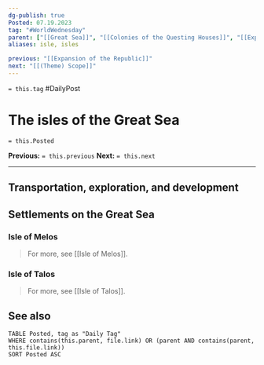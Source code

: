 ```yaml
---
dg-publish: true
Posted: 07.19.2023
tag: "#WorldWednesday"
parent: ["[[Great Sea]]", "[[Colonies of the Questing Houses]]", "[[Expansion of the Republic]]"]
aliases: isle, isles

previous: "[[Expansion of the Republic]]"
next: "[[(Theme) Scope]]"
---
```

`= this.tag` #DailyPost 
# The isles of the Great Sea
`= this.Posted`

**Previous:** `= this.previous`
**Next:** `= this.next`

---

## Transportation, exploration, and development

## Settlements on the Great Sea

### Isle of Melos

> For more, see [[Isle of Melos]].

### Isle of Talos

> For more, see [[Isle of Talos]].

## See also

```dataview
TABLE Posted, tag as "Daily Tag"
WHERE contains(this.parent, file.link) OR (parent AND contains(parent, this.file.link))
SORT Posted ASC
```